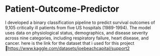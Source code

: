 # Patient-Outcome-Predictor
I developed a binary classification pipeline to predict survival outcomes of 9,105 critically ill patients from five US hospitals (1989-1994). The model uses data on physiological status, demographics, and disease severity across nine categories, including respiratory failure, heart disease, and cancer.
here is the link for the dataset that i used for this project 🔗https://www.kaggle.com/datasets/joebeachcapital/support2
